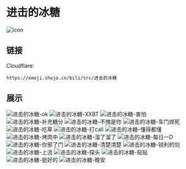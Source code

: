 # 进击的冰糖
![icon](https://emoji.shojo.cn/bili/src/进击的冰糖/icon.png)
## 链接
Cloudflare:
```
https://emoji.shojo.cn/bili/src/进击的冰糖
```
## 展示
![进击的冰糖-ok](https://emoji.shojo.cn/bili/src/进击的冰糖/进击的冰糖-ok.png)
![进击的冰糖-XXBT](https://emoji.shojo.cn/bili/src/进击的冰糖/进击的冰糖-XXBT.png)
![进击的冰糖-害怕](https://emoji.shojo.cn/bili/src/进击的冰糖/进击的冰糖-害怕.png)
![进击的冰糖-补充糖分](https://emoji.shojo.cn/bili/src/进击的冰糖/进击的冰糖-补充糖分.png)
![进击的冰糖-不愧是你](https://emoji.shojo.cn/bili/src/进击的冰糖/进击的冰糖-不愧是你.png)
![进击的冰糖-车门焊死](https://emoji.shojo.cn/bili/src/进击的冰糖/进击的冰糖-车门焊死.png)
![进击的冰糖-吃草](https://emoji.shojo.cn/bili/src/进击的冰糖/进击的冰糖-吃草.png)
![进击的冰糖-打call](https://emoji.shojo.cn/bili/src/进击的冰糖/进击的冰糖-打call.png)
![进击的冰糖-懂得都懂](https://emoji.shojo.cn/bili/src/进击的冰糖/进击的冰糖-懂得都懂.png)
![进击的冰糖-烤肉中](https://emoji.shojo.cn/bili/src/进击的冰糖/进击的冰糖-烤肉中.png)
![进击的冰糖-溜了溜了](https://emoji.shojo.cn/bili/src/进击的冰糖/进击的冰糖-溜了溜了.png)
![进击的冰糖-每日一D](https://emoji.shojo.cn/bili/src/进击的冰糖/进击的冰糖-每日一D.png)
![进击的冰糖-你邪了门](https://emoji.shojo.cn/bili/src/进击的冰糖/进击的冰糖-你邪了门.png)
![进击的冰糖-清楚清楚](https://emoji.shojo.cn/bili/src/进击的冰糖/进击的冰糖-清楚清楚.png)
![进击的冰糖-锐利的剑](https://emoji.shojo.cn/bili/src/进击的冰糖/进击的冰糖-锐利的剑.png)
![进击的冰糖-上流](https://emoji.shojo.cn/bili/src/进击的冰糖/进击的冰糖-上流.png)
![进击的冰糖-探头](https://emoji.shojo.cn/bili/src/进击的冰糖/进击的冰糖-探头.png)
![进击的冰糖-贴贴](https://emoji.shojo.cn/bili/src/进击的冰糖/进击的冰糖-贴贴.png)
![进击的冰糖-挺好的](https://emoji.shojo.cn/bili/src/进击的冰糖/进击的冰糖-挺好的.png)
![进击的冰糖-晚安](https://emoji.shojo.cn/bili/src/进击的冰糖/进击的冰糖-晚安.png)
